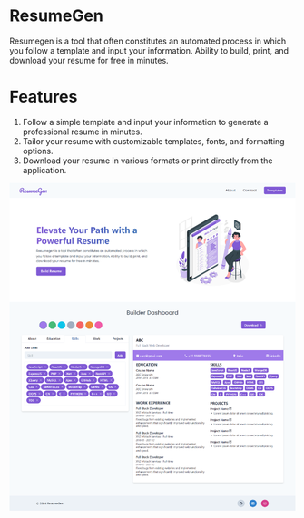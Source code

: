 # ResumeGen
Resumegen is a tool that often constitutes an automated process in which you follow a template and input your information. Ability to build, print, and download your resume for free in minutes.

# Features
1) Follow a simple template and input your information to generate a professional resume in minutes.
2) Tailor your resume with customizable templates, fonts, and formatting options.
3) Download your resume in various formats or print directly from the application.

<img src="/src/images/img.png">


